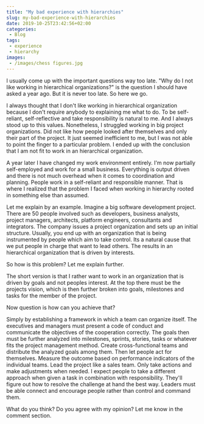 ```yaml
---
title: "My bad experience with hierarchies"
slug: my-bad-experience-with-hierarchies
date: 2019-10-25T23:42:56+02:00
categories:
 - Blog
tags:
 - experience
 - hierarchy
images:
 - /images/chess figures.jpg
---
```


I usually come up with the important questions way too late. "Why do I not like working in hierarchical organizations?" is the question I should have asked a year ago. But it is never too late. So here we go.
<!--more-->

I always thought that I don't like working in hierarchical organization because I don't require anybody to explaining me what to do. To be self-reliant, self-reflective and take responsibility is natural to me. And I always stood up to this values. Nonetheless, I struggled working in big project organizations. Did not like how people looked after themselves and only their part of the project. It just seemed inefficient to me, but I was not able to point the finger to a particular problem. I ended up with the conclusion that I am not fit to work in an hierarchical organization.

A year later I have changed my work environment entirely. I'm now partially self-employed and work for a small business. Everything is output driven and there is not much overhead when it comes to coordination and planning. People work in a self-reliant and responsible manner. That is where I realized that the problem I faced when working in hierarchy rooted in something else than assumed.

Let me explain by an example. Imagine a big software development project. There are 50 people involved such as developers, business analysts, project managers, architects, platform engineers, consultants and integrators. The company issues a project organization and sets up an initial structure. Usually, you end up with an organization that is being instrumented by people which aim to take control. Its a natural cause that we put people in charge that want to lead others. The results in an hierarchical organization that is driven by interests.

So how is this problem? Let me explain further.

The short version is that I rather want to work in an organization that is driven by goals and not peoples interest. At the top there must be the projects vision, which is then further broken into goals, milestones and tasks for the member of the project.

Now question is how can you achieve that?

Simply by establishing a framework in which a team can organize itself. The executives and managers must present a code of conduct and communicate the objectives of the cooperation correctly. The goals then must be further analyzed into milestones, sprints, stories, tasks or whatever fits the project management method. Create cross-functional teams and distribute the analyzed goals among them. Then let people act for themselves. Measure the outcome based on performance indicators of the individual teams. Lead the project like a sales team. Only take actions and make adjustments when needed. I expect people to take a different approach when given a task in combination with responsibility. They'll figure out how to resolve the challenge at hand the best way. Leaders must be able connect and encourage people rather than control and command them.

What do you think? Do you agree with my opinion? Let me know in the comment section.
